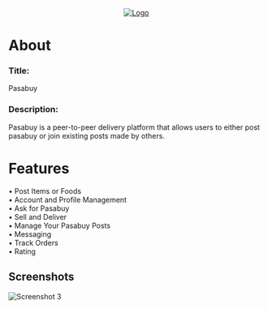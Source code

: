 <div align="center">
  <a href="https://i.imgur.com/2EtlC1f.png">
    <img src="https://i.imgur.com/6QGX8a7.png" alt="Logo">
  </a>
</div>

# About

### Title:
Pasabuy

### Description:
Pasabuy is a peer-to-peer delivery platform that allows users to either post pasabuy or join existing posts made by others.

# Features

• Post Items or Foods
<br />
• Account and Profile Management
<br />
• Ask for Pasabuy
<br />
• Sell and Deliver
<br />
• Manage Your Pasabuy Posts
<br />
• Messaging
<br />
• Track Orders
<br />
• Rating

## Screenshots

![Screenshot 3](https://i.imgur.com/50YhjDC.png)
